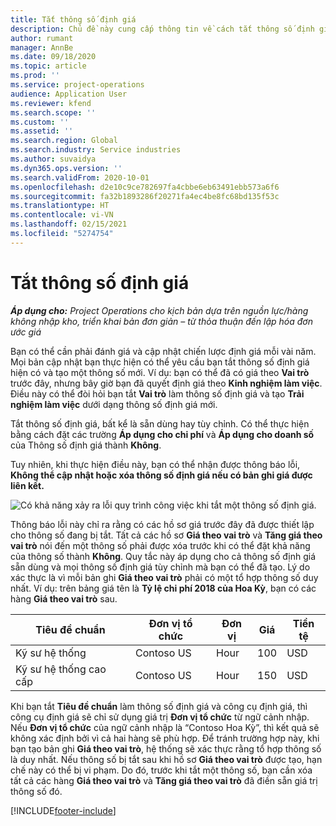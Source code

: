 ```yaml
---
title: Tắt thông số định giá
description: Chủ đề này cung cấp thông tin về cách tắt thông số định giá.
author: rumant
manager: AnnBe
ms.date: 09/18/2020
ms.topic: article
ms.prod: ''
ms.service: project-operations
audience: Application User
ms.reviewer: kfend
ms.search.scope: ''
ms.custom: ''
ms.assetid: ''
ms.search.region: Global
ms.search.industry: Service industries
ms.author: suvaidya
ms.dyn365.ops.version: ''
ms.search.validFrom: 2020-10-01
ms.openlocfilehash: d2e10c9ce782697fa4cbbe6eb63491ebb573a6f6
ms.sourcegitcommit: fa32b1893286f20271fa4ec4be8fc68bd135f53c
ms.translationtype: HT
ms.contentlocale: vi-VN
ms.lasthandoff: 02/15/2021
ms.locfileid: "5274754"
---
```

# <a name="turning-off-a-pricing-dimension"></a>Tắt thông số định giá

_**Áp dụng cho:** Project Operations cho kịch bản dựa trên nguồn lực/hàng không nhập kho, triển khai bản đơn giản – từ thỏa thuận đến lập hóa đơn ước giá_

Bạn có thể cần phải đánh giá và cập nhật chiến lược định giá mỗi vài năm. Mọi bản cập nhật bạn thực hiện có thể yêu cầu bạn tắt thông số định giá hiện có và tạo một thông số mới. Ví dụ: bạn có thể đã có giá theo **Vai trò** trước đây, nhưng bây giờ bạn đã quyết định giá theo **Kinh nghiệm làm việc**. Điều này có thể đòi hỏi bạn tắt **Vai trò** làm thông số định giá và tạo **Trải nghiệm làm việc** dưới dạng thông số định giá mới. 

Tắt thông số định giá, bất kể là sẵn dùng hay tùy chỉnh. Có thể thực hiện bằng cách đặt các trường **Áp dụng cho chi phí** và **Áp dụng cho doanh số** của Thông số định giá thành **Không**.

Tuy nhiên, khi thực hiện điều này, bạn có thể nhận được thông báo lỗi, **Không thể cập nhật hoặc xóa thông số định giá nếu có bản ghi giá được liên kết.**

![Có khả năng xảy ra lỗi quy trình công việc khi tắt một thông số định giá.](media/Business-Process-Error.png)

Thông báo lỗi này chỉ ra rằng có các hồ sơ giá trước đây đã được thiết lập cho thông số đang bị tắt. Tất cả các hồ sơ **Giá theo vai trò** và **Tăng giá theo vai trò** nói đến một thông số phải được xóa trước khi có thể đặt khả năng của thông số thành **Không**. Quy tắc này áp dụng cho cả thông số định giá sẵn dùng và mọi thông số định giá tùy chỉnh mà bạn có thể đã tạo. Lý do xác thực là vì mỗi bản ghi **Giá theo vai trò** phải có một tổ hợp thông số duy nhất. Ví dụ: trên bảng giá tên là **Tỷ lệ chi phí 2018 của Hoa Kỳ**, bạn có các hàng **Giá theo vai trò** sau. 

| Tiêu đề chuẩn         | Đơn vị tổ chức    |Đơn vị   |Giá  |Tiền tệ  |
| -----------------------|-------------|-------|-------|----------|
| Kỹ sư hệ thống|Contoso US|Hour| 100|USD|
| Kỹ sư hệ thống cao cấp|Contoso US|Hour| 150| USD|


Khi bạn tắt **Tiêu đề chuẩn** làm thông số định giá và công cụ định giá, thì công cụ định giá sẽ chỉ sử dụng giá trị **Đơn vị tổ chức** từ ngữ cảnh nhập. Nếu **Đơn vị tổ chức** của ngữ cảnh nhập là “Contoso Hoa Kỳ”, thì kết quả sẽ không xác định bởi vì cả hai hàng sẽ phù hợp. Để tránh trường hợp này, khi bạn tạo bản ghi **Giá theo vai trò**, hệ thống sẽ xác thực rằng tổ hợp thông số là duy nhất. Nếu thông số bị tắt sau khi hồ sơ **Giá theo vai trò** được tạo, hạn chế này có thể bị vi phạm. Do đó, trước khi tắt một thông số, bạn cần xóa tất cả các hàng **Giá theo vai trò** và **Tăng giá theo vai trò** đã điền sẵn giá trị thông số đó.


[!INCLUDE[footer-include](../includes/footer-banner.md)]